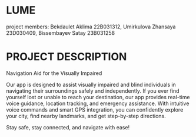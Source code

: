 # LUME
project members: Bekdaulet Aklima 22B031312, Umirkulova Zhansaya 23D030409, Bissembayev Satay 23B031258

# PROJECT DESCRIPTION
Navigation Aid for the Visually Impaired

Our app is designed to assist visually impaired and blind individuals in navigating their surroundings safely and independently. If you ever find yourself lost or unable to reach your destination, our app provides real-time voice guidance, location tracking, and emergency assistance. With intuitive voice commands and smart GPS integration, you can confidently explore your city, find nearby landmarks, and get step-by-step directions.

Stay safe, stay connected, and navigate with ease!
